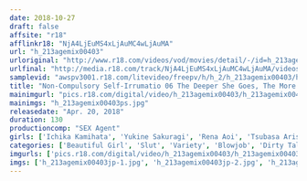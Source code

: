 ```yaml
---
date: 2018-10-27
draft: false
affsite: "r18"
afflinkr18: "NjA4LjEuMS4xLjAuMC4wLjAuMA"
url: "h_213agemix00403"
urloriginal: "http://www.r18.com/videos/vod/movies/detail/-/id=h_213agemix00403"
urlfinal: "http://media.r18.com/track/NjA4LjEuMS4xLjAuMC4wLjAuMA/videos/vod/movies/detail/-/id=h_213agemix00403"
samplevid: "awspv3001.r18.com/litevideo/freepv/h/h_2/h_213agemix00403/h_213agemix00403_dmb_w.mp4"
title: "Non-Compulsory Self-Irrumatio 06 The Deeper She Goes, The More Her Sticky Saliva Engulfs My Cock With Such Deep And Rich Strokes That I Simply Can Do Nothing But Let Her Work Her Magic"
mainimgurl: "pics.r18.com/digital/video/h_213agemix00403/h_213agemix00403ps.jpg"
mainimgs: "h_213agemix00403ps.jpg"
releasedate: "Apr. 20, 2018"
duration: 130
productioncomp: "SEX Agent"
girls: ['Ichika Kamihata', 'Yukine Sakuragi', 'Rena Aoi', 'Tsubasa Arisaka', 'Kanon Akiyoshi', 'Nonoka Izumi', 'Kanon Kimiiro', 'Ai Yasuda']
categories: ['Beautiful Girl', 'Slut', 'Variety', 'Blowjob', 'Dirty Talk', 'Deep Throat', 'Masochist Man', 'Hi-Def']
imgurls: ['pics.r18.com/digital/video/h_213agemix00403/h_213agemix00403jp-1.jpg', 'pics.r18.com/digital/video/h_213agemix00403/h_213agemix00403jp-2.jpg', 'pics.r18.com/digital/video/h_213agemix00403/h_213agemix00403jp-3.jpg', 'pics.r18.com/digital/video/h_213agemix00403/h_213agemix00403jp-4.jpg', 'pics.r18.com/digital/video/h_213agemix00403/h_213agemix00403jp-5.jpg', 'pics.r18.com/digital/video/h_213agemix00403/h_213agemix00403jp-6.jpg', 'pics.r18.com/digital/video/h_213agemix00403/h_213agemix00403jp-7.jpg', 'pics.r18.com/digital/video/h_213agemix00403/h_213agemix00403jp-8.jpg', 'pics.r18.com/digital/video/h_213agemix00403/h_213agemix00403jp-9.jpg', 'pics.r18.com/digital/video/h_213agemix00403/h_213agemix00403jp-10.jpg', 'pics.r18.com/digital/video/h_213agemix00403/h_213agemix00403jp-11.jpg', 'pics.r18.com/digital/video/h_213agemix00403/h_213agemix00403jp-12.jpg', 'pics.r18.com/digital/video/h_213agemix00403/h_213agemix00403jp-13.jpg', 'pics.r18.com/digital/video/h_213agemix00403/h_213agemix00403jp-14.jpg', 'pics.r18.com/digital/video/h_213agemix00403/h_213agemix00403jp-15.jpg', 'pics.r18.com/digital/video/h_213agemix00403/h_213agemix00403jp-16.jpg', 'pics.r18.com/digital/video/h_213agemix00403/h_213agemix00403jp-17.jpg', 'pics.r18.com/digital/video/h_213agemix00403/h_213agemix00403jp-18.jpg', 'pics.r18.com/digital/video/h_213agemix00403/h_213agemix00403jp-19.jpg', 'pics.r18.com/digital/video/h_213agemix00403/h_213agemix00403jp-20.jpg']
imgs: ['h_213agemix00403jp-1.jpg', 'h_213agemix00403jp-2.jpg', 'h_213agemix00403jp-3.jpg', 'h_213agemix00403jp-4.jpg', 'h_213agemix00403jp-5.jpg', 'h_213agemix00403jp-6.jpg', 'h_213agemix00403jp-7.jpg', 'h_213agemix00403jp-8.jpg', 'h_213agemix00403jp-9.jpg', 'h_213agemix00403jp-10.jpg', 'h_213agemix00403jp-11.jpg', 'h_213agemix00403jp-12.jpg', 'h_213agemix00403jp-13.jpg', 'h_213agemix00403jp-14.jpg', 'h_213agemix00403jp-15.jpg', 'h_213agemix00403jp-16.jpg', 'h_213agemix00403jp-17.jpg', 'h_213agemix00403jp-18.jpg', 'h_213agemix00403jp-19.jpg', 'h_213agemix00403jp-20.jpg']
---
```

